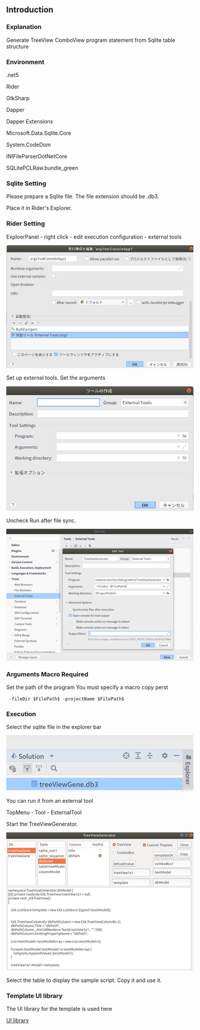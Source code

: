 ## Introduction

### Explanation

Generate TreeView ComboView program statement from Sqlite table structure
### Environment
.net5

Rider

GtkSharp

Dapper

Dapper Extensions

Microsoft.Data.Sqlite.Core

System.CodeDom

INIFileParserDotNetCore

SQLitePCLRaw.bundle_green

### Sqlite Setting

Please prepare a Sqlite file. The file extension should be .db3.

Place it in Rider's Explorer.

### Rider Setting
ExploerPanel - right click - edit execution configuration - external tools

![alt text](./readMe/1.png)

Set up external tools. Set the arguments

![alt text](./readMe/3.png)

Uncheck Run after file sync.

![alt text](./readMe/5.png)

### Arguments Macro Required

Set the path of the program
You must specify a macro
copy perst

```
 -fileDir $FilePath$ -projectName $FilePath$
```

### Execution

Select the sqlite file in the explorer bar

![alt text](./readMe/7.png)


You can run it from an external tool

TopMenu - Tool - ExternalTool


Start the TreeViewGenerator.

![alt text](./readMe/6.png)

Select the table to display the sample script.
Copy it and use it.

### Template UI library
The UI library for the template is used here

[UI library](https://qiita.com/iota_11/items/cf5ac9c11969ad8b8307)
